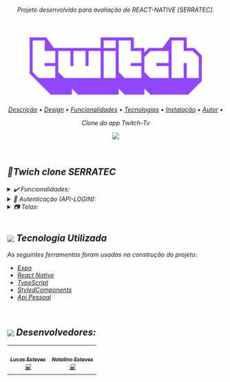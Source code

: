 <div align="center">
<i><h6>Projeto desenvolvido para avaliação de REACT-NATIVE [SERRATEC].<br></br>
</div>
<a name="back-to-top">

<h1 align="center">
  <img width="400" src="https://github.com/LucasEsteves2/Twitch-Clone--ReactNative/blob/main/src/images/GIT/twitch-logo.png" />
  <br />

</h1>
<p align="center">
 <a href="#description">Descrição</a> •
 <a href="#design">Design</a> • 
 <a href="#features">Funcionalidades</a> • 
 <a href="#tecnologias">Tecnologias</a> •
 <a href="#install">Instalação</a> •
 <a href="#author">Autor</a> •
</p>
<p align="center" id="description">
  Clone do app Twitch-Tv 

</p>
<p align="center" id="design">
  <img width="300" src="https://github.com/LucasEsteves2/Twitch-Clone--ReactNative/blob/main/src/github/clone2.gif" />
</p>
  <br>



  
## 💬Twich clone SERRATEC 

<details>
  <summary>✔️ Funcionalidades:</summary>
      <p align="justify">
      1:  Splash Screen<br>
      2:  Tela home Twitch <br>
      3:  Tela Login Twitch <br>
      4: Autenticação via Api<br>
  </details>
  
  <details>
  <summary>🔑 Autenticação (API-LOGIN):</summary>
      <p align="justify">
      <a href="https://apiserratec.herokuapp.com/swagger-ui.html#/">Documentação [SWAGGER]  </a> <br>
       login: admin@gmaill.com <br>
       senha: 123 <br>

  </details>
  
  <details>
  <summary>📷 Telas:</summary>
     <img align="center" src="https://github.com/LucasEsteves2/Twitch-Clone--ReactNative/blob/main/src/github/telas.jpg">

  </details>
 
<BR>

## <img  height="45px" align="center" src="https://github.com/luqui2/Sistema-para-Viagens-/blob/main/src/imagens/foguete.gif"> Tecnologia Utilizada

 As seguintes ferramentas foram usadas na construção do projeto:

- [Expo](https://expo.io/)
- [React Native](https://reactnative.dev/)
- [TypeScript](https://www.typescriptlang.org/)
- [StyledComponents](https://styled-components.com/)
- [Api Pessoal](https://apiserratec.herokuapp.com/swagger-ui.html#/)


<br>

## <img height="45px" align="center" src="https://github.com/luqui2/Sistema-para-Viagens-/blob/main/src/imagens/set.gif">   Desenvolvedores:

  <table>
  <tr>
    <td align="center"><a href="https://github.com/LucasEsteves2"><img src="https://avatars.githubusercontent.com/u/83038670?v=4" width="100px;" alt=""/><br /><sub><b>Lucas Esteves</b></sub></a><br /><a href="" title="Code">💻</a></td>
    <td align="center"><a href="https://github.com/menta2010"><img src="https://avatars.githubusercontent.com/u/86114585?v=4" width="100px;" alt=""/><br /><sub><b>Natalino Esteves</b></sub></a><br /><a href="" title="Code">💻</a></td>
  </tr>
</table>
